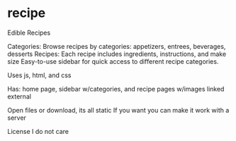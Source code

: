 # recipe
Edible Recipes

Categories: Browse recipes by categories: appetizers, entrees, beverages, desserts
Recipes: Each recipe includes ingredients, instructions, and make size
Easy-to-use sidebar for quick access to different recipe categories.

Uses js, html, and css

Has: home page, sidebar w/categories, and recipe pages w/images linked external 

Open files or download, its all static
If you want you can make it work with a server

License
I do not care
